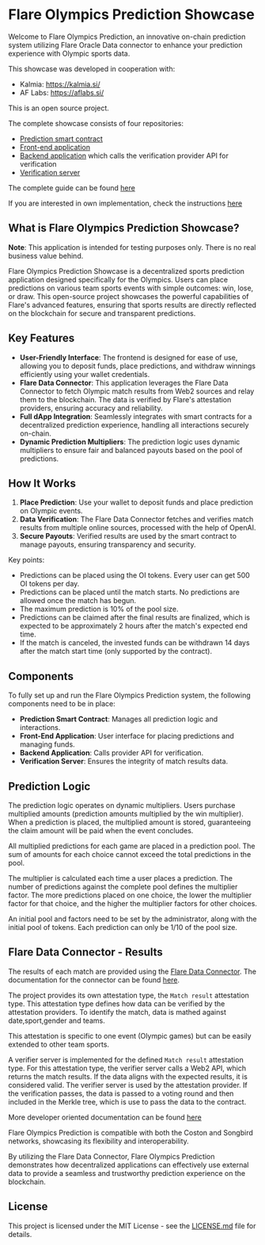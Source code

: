 
# Flare Olympics Prediction Showcase

Welcome to Flare Olympics Prediction, an innovative on-chain prediction system utilizing Flare Oracle Data connector to enhance your prediction experience with Olympic sports data.

This showcase was developed in cooperation with:

- Kalmia: https://kalmia.si/
- AF Labs: https://aflabs.si/

This is an open source project.

The complete showcase consists of four repositories:

- [Prediction smart contract](https://github.com/kalmiallc/oi-prediction-smartcontract)
- [Front-end application](https://github.com/kalmiallc/oi-prediction-webapp)
- [Backend application](https://github.com/kalmiallc/oi-prediction-webapp) which calls the verification provider API for verification
- [Verification server](https://github.com/kalmiallc/oi-match-attestation-server)

The complete guide can be found [here](https://github.com/kalmiallc/oi-flare-prediction-instructions)

If you are interested in own implementation, check the instructions [here](INSTRUCTIONS.md)

## What is Flare Olympics Prediction Showcase?

**Note**: This application is intended for testing purposes only. There is no real business value behind.

Flare Olympics Prediction Showcase is a decentralized sports prediction application designed specifically for the Olympics. Users can place predictions on various team sports events with simple outcomes: win, lose, or draw. This open-source project showcases the powerful capabilities of Flare's advanced features, ensuring that sports results are directly reflected on the blockchain for secure and transparent predictions.

## Key Features

- **User-Friendly Interface**: The frontend is designed for ease of use, allowing you to deposit funds, place predictions, and withdraw winnings efficiently using your wallet credentials.
- **Flare Data Connector**: This application leverages the Flare Data Connector to fetch Olympic match results from Web2 sources and relay them to the blockchain. The data is verified by Flare's attestation providers, ensuring accuracy and reliability.
- **Full dApp Integration**: Seamlessly integrates with smart contracts for a decentralized prediction experience, handling all interactions securely on-chain.
- **Dynamic Prediction Multipliers**: The prediction logic uses dynamic multipliers to ensure fair and balanced payouts based on the pool of predictions.

## How It Works

1. **Place Prediction**: Use your wallet to deposit funds and place prediction on Olympic events.
2. **Data Verification**: The Flare Data Connector fetches and verifies match results from multiple online sources, processed with the help of OpenAI.
3. **Secure Payouts**: Verified results are used by the smart contract to manage payouts, ensuring transparency and security.

Key points:

- Predictions can be placed using the OI tokens. Every user can get 500 OI tokens per day. 
- Predictions can be placed until the match starts. No predictions are allowed once the match has begun.
- The maximum prediction is 10% of the pool size.
- Predictions can be claimed after the final results are finalized, which is expected to be approximately 2 hours after the match's expected end time.
- If the match is canceled, the invested funds can be withdrawn 14 days after the match start time (only supported by the contract).

## Components

To fully set up and run the Flare Olympics Prediction system, the following components need to be in place:

- **Prediction Smart Contract**: Manages all prediction logic and interactions.
- **Front-End Application**: User interface for placing predictions and managing funds.
- **Backend Application**: Calls provider API for verification.
- **Verification Server**: Ensures the integrity of match results data.

## Prediction Logic

The prediction logic operates on dynamic multipliers. Users purchase multiplied amounts (prediction amounts multiplied by the win multiplier). When a prediction is placed, the multiplied amount is stored, guaranteeing the claim amount will be paid when the event concludes.

All multiplied predictions for each game are placed in a prediction pool. The sum of amounts for each choice cannot exceed the total predictions in the pool.

The multiplier is calculated each time a user places a prediction. The number of predictions against the complete pool defines the multiplier factor. The more predictions placed on one choice, the lower the multiplier factor for that choice, and the higher the multiplier factors for other choices.

An initial pool and factors need to be set by the administrator, along with the initial pool of tokens. Each prediction can only be 1/10 of the pool size.

## Flare Data Connector - Results

The results of each match are provided using the [Flare Data Connector](https://flare.network/dataconnector/). The documentation for the connector can be found [here](https://docs.flare.network/tech/state-connector/).

The project provides its own attestation type, the `Match result` attestation type. This attestation type defines how data can be verified by the attestation providers. To identify the match, data is mathed against date,sport,gender and teams.

This attestation is specific to one event (Olympic games) but can be easily extended to other team sports.

A verifier server is implemented for the defined `Match result` attestation type. For this attestation type, the verifier server calls a Web2 API, which returns the match results. If the data aligns with the expected results, it is considered valid. The verifier server is used by the attestation provider. If the verification passes, the data is passed to a voting round and then included in the Merkle tree, which is use to pass the data to the contract.

More developer oriented documentation can be found [here](https://github.com/flare-foundation/songbird-state-connector-protocol/blob/main/README.md)

Flare Olympics Prediction is compatible with both the Coston and Songbird networks, showcasing its flexibility and interoperability.

By utilizing the Flare Data Connector, Flare Olympics Prediction demonstrates how decentralized applications can effectively use external data to provide a seamless and trustworthy prediction experience on the blockchain.


## License

This project is licensed under the MIT License - see the [LICENSE.md](LICENSE.md) file for details.

